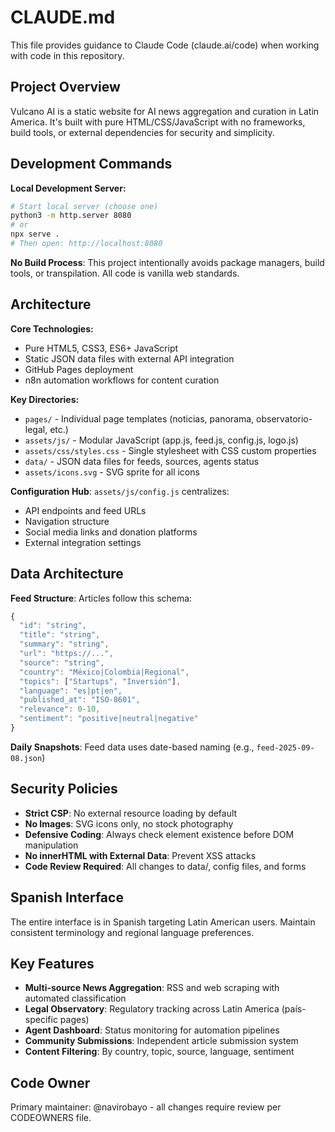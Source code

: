 # CLAUDE.md

This file provides guidance to Claude Code (claude.ai/code) when working with code in this repository.

## Project Overview

Vulcano AI is a static website for AI news aggregation and curation in Latin America. It's built with pure HTML/CSS/JavaScript with no frameworks, build tools, or external dependencies for security and simplicity.

## Development Commands

**Local Development Server:**
```bash
# Start local server (choose one)
python3 -m http.server 8080
# or
npx serve .
# Then open: http://localhost:8080
```

**No Build Process**: This project intentionally avoids package managers, build tools, or transpilation. All code is vanilla web standards.

## Architecture

**Core Technologies:**
- Pure HTML5, CSS3, ES6+ JavaScript
- Static JSON data files with external API integration
- GitHub Pages deployment
- n8n automation workflows for content curation

**Key Directories:**
- `pages/` - Individual page templates (noticias, panorama, observatorio-legal, etc.)
- `assets/js/` - Modular JavaScript (app.js, feed.js, config.js, logo.js)
- `assets/css/styles.css` - Single stylesheet with CSS custom properties
- `data/` - JSON data files for feeds, sources, agents status
- `assets/icons.svg` - SVG sprite for all icons

**Configuration Hub**: `assets/js/config.js` centralizes:
- API endpoints and feed URLs
- Navigation structure
- Social media links and donation platforms
- External integration settings

## Data Architecture

**Feed Structure**: Articles follow this schema:
```javascript
{
  "id": "string",
  "title": "string",
  "summary": "string", 
  "url": "https://...",
  "source": "string",
  "country": "México|Colombia|Regional",
  "topics": ["Startups", "Inversión"],
  "language": "es|pt|en",
  "published_at": "ISO-8601",
  "relevance": 0-10,
  "sentiment": "positive|neutral|negative"
}
```

**Daily Snapshots**: Feed data uses date-based naming (e.g., `feed-2025-09-08.json`)

## Security Policies

- **Strict CSP**: No external resource loading by default
- **No Images**: SVG icons only, no stock photography
- **Defensive Coding**: Always check element existence before DOM manipulation
- **No innerHTML with External Data**: Prevent XSS attacks
- **Code Review Required**: All changes to data/, config files, and forms

## Spanish Interface

The entire interface is in Spanish targeting Latin American users. Maintain consistent terminology and regional language preferences.

## Key Features

- **Multi-source News Aggregation**: RSS and web scraping with automated classification
- **Legal Observatory**: Regulatory tracking across Latin America (país-specific pages)
- **Agent Dashboard**: Status monitoring for automation pipelines  
- **Community Submissions**: Independent article submission system
- **Content Filtering**: By country, topic, source, language, sentiment

## Code Owner

Primary maintainer: @navirobayo - all changes require review per CODEOWNERS file.